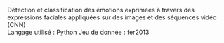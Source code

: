 Détection et classification des émotions exprimées à travers des expressions faciales appliquées sur des images et des séquences vidéo (CNN)  
Langage utilisé : Python 
Jeu de donnée : fer2013 
